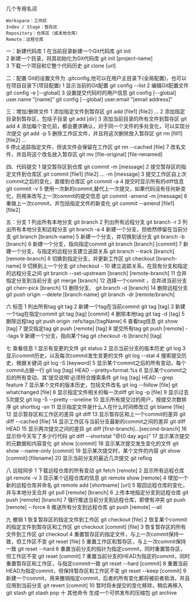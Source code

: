 几个专用名词
	
	Workspace：工作区
	Index / Stage：暂存区
	Repository：仓库区（或本地仓库）
	Remote：远程仓库

一：新建代码库
1 在当前目录新建一个Git代码库
	git init	
2 新建一个目录，将其初始化为Git代码库
	git init [project-name]  
3 下载一个项目和它整个代码历史
	git clone [url] 

二：配置
Git的设置文件为 .gitconfig,他可以在用户主目录下(全局配置)，也可以	在项目目录下(项目配置)
1 显示当前的Git配置
	git config --list
2 编辑Git配置文件
	git config -e  [--global]
3 设置提交代码时的用户信息
	git config [--global] user.name "[name]"
	git config [--global] user.email "[email address]"

三：增加/删除文件
1 添加指定文件到暂存区
	git add [file1] [file2]  ...
2 添加指定目录到暂存区，包括子目录
	git add [dir]
3 添加当前目录的所有文件到暂存区
	git add
4 添加每个变化前，都会要求确认，对于同一个文件的多处变化，可以实现分次提交
	git add -p
5 删除工作区文件，并且将这次删除放入暂存区
	git rm [fill1] [file2] ...  
6 停止追踪指定文件，但该文件会保留在工作区
	git rm --cached [file]
7 改名文件，并且将这个改名放入暂存区
	git mv [file-original] [file-renamed]

四、代码提交
1 提交暂存区到仓库
	git commit -m [message]
2 提交暂存区的指定文件到仓库区
	git commit [file1] [file2] ... -m [message]
3 提交工作区自上次commit之后的变化，直接到仓库区
	git commit -a 
4 提交时显示所有的diff信息
	git commit -v
5 使用一次新的commit,替代上一次提交，如果代码没有任何新变化，则用来改写上一次commit的提交信息
	git commit  -amend  -m [message]
6 重做上一次commit，并包括指定文件的新变化
	git commit --amend [file1]  [file2]

五：分支
1 列出所有本地分支
	git branch
2 列出所有远程分支
	git branch -r
3 列出所有本地分支和远程分支
	git branch -a
4 新建一个分支，但依然停留在当前分支
	git branch [branch-name]
5 新建一个分支，并切换到该分支
	git branch -b [branch]
6 新建一个分支，指向指定commit
	git branch [branch] [commit]
7 新建一个分支，与指定的远程分支建立追踪关系
	git branch --track [branch] [remote-branch]
8 切换到指定分支，并更新工作区
	git checkout [branch-name]
9 切换到上一个分支
	git checkout -
10 建立追踪关系，在现有分支和指定的远程分支之间
	git branch --set-upstream [branch] [remote-branch]
11 合并指定分支到当前分支
	git merge [branch]
12 选择一个commit ，合并进当前分支
	git cherr-pick [branch]
13 删除分支、
	git branch -d [branch]
14 删除远程分支
	git push origin --delete [branch-name]
	git branch -dr [remote/branch]

六 标签
1 列出所有tag
	git tag
2 新建一个tag在当前commit
	git tag [tag]
3 新建一个tag在指定commit
	git tag [tag] [commit]
4 删除本地tag
	git tag -d [tag]
5 删除远程tag 
	git push origin :refs/tags/[tagName]
6 查看tag信息
	git show [tag]
7 提交指定tag
	git push [remote] [tag]
8 提交所有tag
	git push [remote] --tags
9 新建一个分支，指向某个tag
	git checkout -b [branch] [tag]

七 查看信息
1 显示有变更的文件
	git status
2 显示当前分支的版本历史
	git log
3 显示commit历史，以及每次commit发生变更的文件
	git log --stat
4 搜索提交历史，根据关键词
	git log -S [keyword]
5 显示某个commit之后的所有变动，每个commit占据一行
	git log [tag] HEAD --pretty=format:%s
6 显示某个commit之后的所有变动，其'提交说明'必须符合搜索条件
	git log [tag] HEAD --grep feature
7 显示某个文件的版本历史，包括文件改名
	git log --follow [file]
	git whatchanged [file]
8 显示指定文件相关的每一次diff
	git log -p [file]
9 显示过去5次提交
	git log -5 --pretty --oneline
10 显示所有提交过的用户，按提交次数排序
	git shortlog -sn
11 显示指定文件是什么人在什么时间修改过
	git blame [file]
12 显示暂存区和工作区的差异
	git diff
13 显示暂存区和上一个commit的差异
	git diff --cached [file]
14 显示工作区与当前分支最新的commit之间的差异
	git diff HEAD
15 显示两次提交之间的差异
	git diff [first-branch]...[second-branch]
16 显示你今天写了多少行代码
	git diff --shortstat "@{0 day ago}"
17 显示某次提交的元数据和内容变化
	git show [commit]
18 显示某次提交发生变化的文件
	git show --name-only [commit]
19 显示某次提交时，某个文件的内容
	git show [commit]:[filename]
20 显示当前分支的最近几次提交
	git reflog

八 远程同步
1 下载远程仓库的所有变动
	git fetch [remote]
2 显示所有远程仓库
	git remote -v
3 显示某个远程仓库的信息
	git remote show [remote]
4 增加一个新的远程仓库并命名
	git remote add [shortname] [url]
5 取回远程仓库的变化，并与本地分支合并
	git pull [remote] [branch]
6 上传本地指定分支到远程仓库
	git push [remote] [branch]
7 强行推送当前分支到远程仓库，即使有冲突
	git push [remote] --force
8 推送所有分支到远程仓库
	git push [remote] --all

九 撤销
1 恢复暂存区的指定文件到工作区
	git checkout [file]
2 恢复某个commit的指定文件到暂存区和工作区
	git checkout [commit] [file]
3	 恢复暂存区的所有文件到工作区
	git checkout
4 重置暂存区的指定文件，与上一次commit保持一致，但工作区不变
	git reset [file]
5	 重置工作区和暂存区，与上一次commit保持一致
	git reset --hard
6	 重置当前分支的指针为指定commit，同时重置暂存区，但工作区不变
	git reset [commit]
7 重置当前分支的HEAD为指定的commit，同时重置暂存区和工作区，与指定commit一致
	git reset --hard [commit]
8	 重置当前HEAD为指定commit，但保持暂存区和工作区不变
	git reset --keep [commit]
9 新建一个commit，用来撤销指定commit，后者的所有变化都将被前者抵消，并且应用到当前分支
	git revert [commit]
10 暂时将未提交的变化移除，稍后再移入
	git stash
	git stash pop
十 其他命令
	生成一个可供发布的压缩包
	git archive
